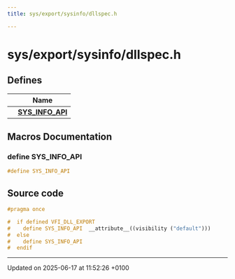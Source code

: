 ```yaml
---
title: sys/export/sysinfo/dllspec.h

---
```


# sys/export/sysinfo/dllspec.h



## Defines

|                | Name           |
| -------------- | -------------- |
|  | **[SYS_INFO_API](dllspec_8h.md#define-sys-info-api)**  |




## Macros Documentation

### define SYS_INFO_API

```cpp
#define SYS_INFO_API 
```


## Source code

```cpp
#pragma once

#  if defined VFI_DLL_EXPORT
#    define SYS_INFO_API  __attribute__((visibility ("default")))
#  else
#    define SYS_INFO_API
#  endif
```


-------------------------------

Updated on 2025-06-17 at 11:52:26 +0100
